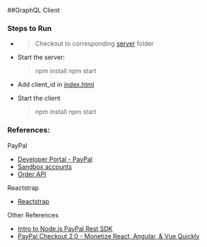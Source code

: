 ##GraphQL Client

### Steps to Run
- > Checkout to corresponding [server](https://github.com/manojd929/graphql-ecommerce-server) folder
- Start the server:
    > npm install
    > npm start 

- Add client_id in [index.html](/public/index.html)
- Start the client
    > npm install
    > npm start


### References:

PayPal
- [Developer Portal - PayPal](https://developer.paypal.com/home/)
- [Sandbox accounts](https://developer.paypal.com/developer/accounts/)
- [Order API](https://developer.paypal.com/docs/api/orders/v2/#definition-purchase_unit_request)

Reactstrap
- [Reactstrap](https://reactstrap.github.io/)

Other References
- [Intro to Node.js PayPal Rest SDK](https://www.youtube.com/watch?v=7k03jobKGXM&list=LLZBVJiw9u1FiQ8x-wxKzJMw&index=4&t=0s)
- [PayPal Checkout 2.0 - Monetize React, Angular, & Vue Quickly](https://www.youtube.com/watch?v=AtZGoueL4Vs)